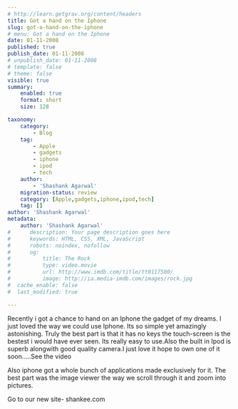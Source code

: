 ```yaml
---
# http://learn.getgrav.org/content/headers
title: Got a hand on the Iphone
slug: got-a-hand-on-the-iphone
# menu: Got a hand on the Iphone
date: 01-11-2008
published: true
publish_date: 01-11-2008
# unpublish_date: 01-11-2008
# template: false
# theme: false
visible: true
summary:
    enabled: true
    format: short
    size: 128

taxonomy:
    category:
        - Blog
    tag:
        - Apple
        - gadgets
        - iphone
        - ipod
        - tech
    author:
        - 'Shashank Agarwal'
    migration-status: review
    category: [Apple,gadgets,iphone,ipod,tech]
    tag: []
author: 'Shashank Agarwal'
metadata:
    author: 'Shashank Agarwal'
#      description: Your page description goes here
#      keywords: HTML, CSS, XML, JavaScript
#      robots: noindex, nofollow
#      og:
#          title: The Rock
#          type: video.movie
#          url: http://www.imdb.com/title/tt0117500/
#          image: http://ia.media-imdb.com/images/rock.jpg
#  cache_enable: false
#  last_modified: true

---
```


Recently i got a chance to hand on an Iphone the gadget of my dreams. I just loved the way we could use Iphone. Its so simple yet amazingly astonishing. Truly the best part is that it has no keys the touch-screen is the bestest i would have ever seen. Its really easy to use.Also the built in Ipod is superb alongwith good quality camera.I just love it hope to own one of it soon…..See the video

Also iphone got a whole bunch of applications made exclusively for it. The best part was the image viewer the way we scroll through it and zoom into pictures.

Go to our new site- shankee.com
